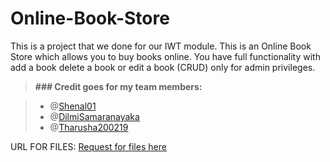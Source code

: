 # Online-Book-Store
This is a project that we done for our IWT module. This is an Online Book Store which allows you to buy books online. You have full functionality with add a book delete a book or edit a book (CRUD) only for admin privileges.

> **### Credit goes for my team members:**


> - @[Shenal01](https://github.com/Shenal01)
> - @[DilmiSamaranayaka](https://github.com/DilmiSamaranayaka)
> - @[Tharusha200219](https://github.com/Tharusha200219/Tharusha200219)

URL FOR FILES:
[Request for files here](https://drive.google.com/file/d/1LgrG2s7MBp9esOSnwKTreYwJYQXfZAXb/view?usp=sharing)
